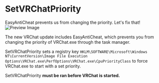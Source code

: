 # SetVRChatPriority
EasyAntiCheat prevents us from changing the priority.  Let's fix that!
![Preview Image](https://cdn.discordapp.com/attachments/924219614257348650/1006908690349170698/unknown.png)

The new VRChat update includes EasyAntiCheat, which prevents you from changing the priority of VRChat.exe through the task manager.

SetVRChatPriority sets a registry key `HKLM\SOFTWARE\Microsoft\Windows NT\CurrentVersion\Image File Execution Options\VRChat.exe\PerfOptions\VRChat.exe\CpuPriorityClass` to force VRChat.exe to start with a set priority.

SetVRChatPriority **must be ran before VRChat is started.**
